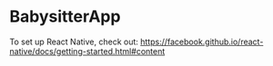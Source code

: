# BabysitterApp

To set up React Native, check out: https://facebook.github.io/react-native/docs/getting-started.html#content
